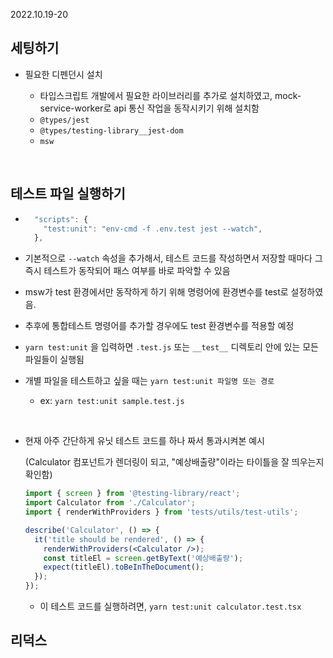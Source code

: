 2022.10.19-20

## 세팅하기

- 필요한 디펜던시 설치

  - 타입스크립트 개발에서 필요한 라이브러리를 추가로 설치하였고, mock-service-worker로 api 통신 작업을 동작시키기 위해 설치함
  - `@types/jest`
  - `@types/testing-library__jest-dom`
  - `msw`

<br />

## 테스트 파일 실행하기

- ```javascript
    "scripts": {
      "test:unit": "env-cmd -f .env.test jest --watch",
    },
  ```
- 기본적으로 `--watch` 속성을 추가해서, 테스트 코드를 작성하면서 저장할 때마다 그 즉시 테스트가 동작되어 패스 여부를 바로 파악할 수 있음
- msw가 test 환경에서만 동작하게 하기 위해 명령어에 환경변수를 test로 설정하였음.
- 추후에 통합테스트 명령어를 추가할 경우에도 test 환경변수를 적용할 예정
- `yarn test:unit` 을 입력하면 `.test.js` 또는 `__test__` 디렉토리 안에 있는 모든 파일들이 실행됨
- 개별 파일을 테스트하고 싶을 때는 `yarn test:unit 파일명 또는 경로`

  - ex: `yarn test:unit sample.test.js`

    <br />

- 현재 아주 간단하게 유닛 테스트 코드를 하나 짜서 통과시켜본 예시

  (Calculator 컴포넌트가 렌더링이 되고, "예상배출량"이라는 타이틀을 잘 띄우는지 확인함)

  ```jsx
  import { screen } from '@testing-library/react';
  import Calculator from './Calculator';
  import { renderWithProviders } from 'tests/utils/test-utils';

  describe('Calculator', () => {
    it('title should be rendered', () => {
      renderWithProviders(<Calculator />);
      const titleEl = screen.getByText('예상배출량');
      expect(titleEl).toBeInTheDocument();
    });
  });
  ```

  - 이 테스트 코드를 실행하려면, `yarn test:unit calculator.test.tsx`

## 리덕스
